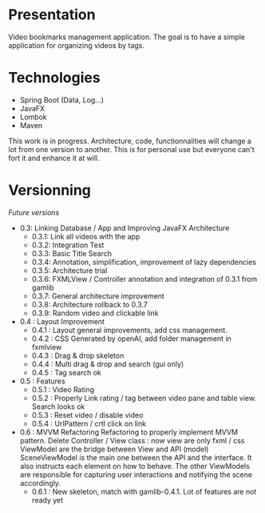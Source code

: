 # Presentation

Video bookmarks management application. The goal is to have a simple application for organizing videos by tags.

# Technologies
  - Spring Boot (Data, Log...)
  - JavaFX
  - Lombok
  - Maven

This work is in progress. Architecture, code, functionnalities will change a lot from one version to another. This is for personal use but everyone can't fort it and enhance it at will.

# Versionning
*Future versions*

- 0.3: Linking Database / App and Improving JavaFX Architecture
  - 0.3.1: Link all videos with the app
  - 0.3.2: Integration Test
  - 0.3.3: Basic Title Search
  - 0.3.4: Annotation, simplification, improvement of lazy dependencies
  - 0.3.5: Architecture trial
  - 0.3.6: FXMLView / Controller annotation and integration of 0.3.1 from gamlib
  - 0.3.7: General architecture improvement
  - 0.3.8: Architecture rollback to 0.3.7
  - 0.3.9: Random video and clickable link
- 0.4 : Layout Improvement
  - 0.4.1 : Layout general improvements, add css management.
  - 0.4.2 : CSS Generated by openAI, add folder management in fxmlview
  - 0.4.3 : Drag & drop skeleton
  - 0.4.4 : Multi drag & drop and search (gui only)
  - 0.4.5 : Tag search ok
- 0.5 : Features
  - 0.5.1 : Video Rating
  - 0.5.2 : Properly Link rating / tag between video pane and table view. Search looks ok
  - 0.5.3 : Reset video / disable video
  - 0.5.4 : UrlPattern / crtl click on link
- 0.6 : MVVM Refactoring
		Refactoring to properly implement MVVM pattern. Delete Controller / View class : now view are only fxml / css
		ViewModel are the bridge between View and API (model)
			SceneViewModel is the main one between the API and the interface. It also instructs each element on how to behave. 
			The other ViewModels are responsible for capturing user interactions and notifying the scene accordingly.
  - 0.6.1 : New skeleton, match with gamlib-0.4.1. Lot of features are not ready yet



